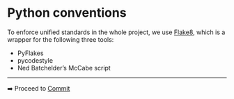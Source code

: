 # Python conventions
To enforce unified standards in the whole project, we use [Flake8](https://pypi.org/project/flake8/), which is a wrapper for the following three tools:

* PyFlakes
* pycodestyle
* Ned Batchelder’s McCabe script

---
➡️ Proceed to [Commit](./03_commit.md)